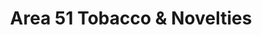 ---
title: "Area 51 Tobacco & Novelties"
url: /norfolk/area-51-tobacco-and-novelties/
shop: tobacco
---